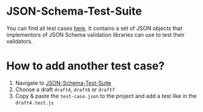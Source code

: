 # JSON-Schema-Test-Suite

You can find all test cases [here](https://github.com/json-schema-org/JSON-Schema-Test-Suite).
It contains a set of JSON objects that implementors of JSON Schema validation libraries can use to test their validators.

# How to add another test case?

1. Navigate to [JSON-Schema-Test-Suite](https://github.com/json-schema-org/JSON-Schema-Test-Suite/tree/main/tests)
2. Choose a draft `draft4`, `draft6` or `draft7`
3. Copy & paste the `test-case.json` to the project and add a test like in the `draft4.test.js`